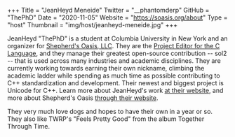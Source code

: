 +++
Title = "JeanHeyd Meneide"
Twitter = "__phantomderp"
GitHub = "ThePhD"
Date = "2020-11-05"
Website = "https://soasis.org/about"
Type = "host"
Thumbnail = "img/host/jeanheyd-meneide.jpg"
+++

JeanHeyd "ThePhD" is a student at Columbia University in New York and an organizer for [Shepherd's Oasis, LLC](https://soasis.org/). They are the [Project Editor for the C Language](http://www.open-std.org/jtc1/sc22/wg14/www/contacts), and they manage their greatest open-source contribution -- sol2 -- that is used across many industries and academic disciplines. They are currently working towards earning their own nickname, climbing the academic ladder while spending as much time as possible contributing to C++ standardization and development. Their newest and biggest project is Unicode for C++. Learn more about JeanHeyd's work [at their website](https://soasis.org), and more about Shepherd's Oasis [through their website](https://soasis.org/about).

They very much love dogs and hopes to have their own in a year or so. They also like TWRP's "Feels Pretty Good" from the album Together Through Time.